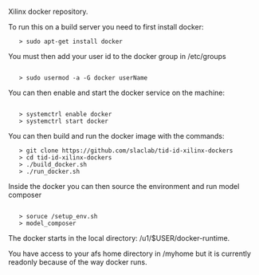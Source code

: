 Xilinx docker repository.

To run this on a build server you need to first install docker:

```
   > sudo apt-get install docker

```

You must then add your user id to the docker group in /etc/groups

```

   > sudo usermod -a -G docker userName

```

You can then enable and start the docker service on the machine:

```

   > systemctrl enable docker
   > systemctrl start docker

```

You can then build and run the docker image with the commands:

```
   > git clone https://github.com/slaclab/tid-id-xilinx-dockers
   > cd tid-id-xilinx-dockers
   > ./build_docker.sh
   > ./run_docker.sh

```

Inside the docker you can then source the environment and run model composer


```

   > soruce /setup_env.sh
   > model_composer

```

The docker starts in the local directory: /u1/$USER/docker-runtime.

You have access to your afs home directory in /myhome but it is currently readonly because of the way docker runs.


